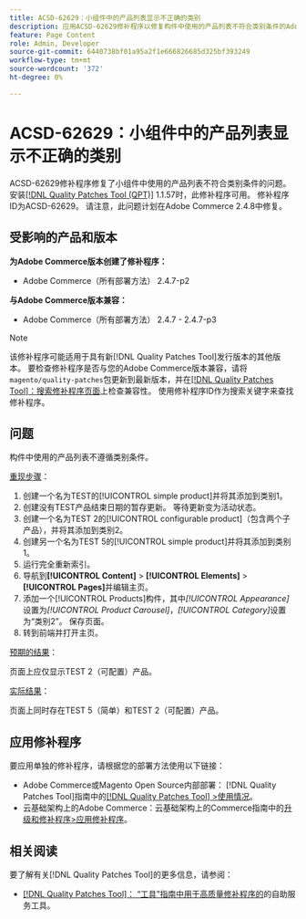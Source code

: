 ```yaml
---
title: ACSD-62629：小组件中的产品列表显示不正确的类别
description: 应用ACSD-62629修补程序以修复构件中使用的产品列表不符合类别条件的Adobe Commerce问题。
feature: Page Content
role: Admin, Developer
source-git-commit: 6440738bf01a95a2f1e666826685d325bf393249
workflow-type: tm+mt
source-wordcount: '372'
ht-degree: 0%

---
```



# ACSD-62629：小组件中的产品列表显示不正确的类别

ACSD-62629修补程序修复了小组件中使用的产品列表不符合类别条件的问题。 安装[[!DNL Quality Patches Tool (QPT)]](/help/tools/quality-patches-tool/quality-patches-tool-to-self-serve-quality-patches.md) 1.1.57时，此修补程序可用。 修补程序ID为ACSD-62629。 请注意，此问题计划在Adobe Commerce 2.4.8中修复。

## 受影响的产品和版本

**为Adobe Commerce版本创建了修补程序：**

* Adobe Commerce（所有部署方法） 2.4.7-p2

**与Adobe Commerce版本兼容：**

* Adobe Commerce（所有部署方法） 2.4.7 - 2.4.7-p3

>[!NOTE]
>
>该修补程序可能适用于具有新[!DNL Quality Patches Tool]发行版本的其他版本。 要检查修补程序是否与您的Adobe Commerce版本兼容，请将`magento/quality-patches`包更新到最新版本，并在[[!DNL Quality Patches Tool]：搜索修补程序页面](https://experienceleague.adobe.com/tools/commerce-quality-patches/index.html?lang=zh-Hans)上检查兼容性。 使用修补程序ID作为搜索关键字来查找修补程序。

## 问题

构件中使用的产品列表不遵循类别条件。

<u>重现步骤</u>：

1. 创建一个名为TEST的[!UICONTROL simple product]并将其添加到类别1。
1. 创建没有TEST产品结束日期的暂存更新。 等待更新变为活动状态。
1. 创建一个名为TEST 2的[!UICONTROL configurable product]（包含两个子产品），并将其添加到类别2。
1. 创建另一个名为TEST 5的[!UICONTROL simple product]并将其添加到类别1。
1. 运行完全重新索引。
1. 导航到&#x200B;**[!UICONTROL Content]** > **[!UICONTROL Elements]** > **[!UICONTROL Pages]**&#x200B;并编辑主页。
1. 添加一个[!UICONTROL Products]构件，其中&#x200B;*[!UICONTROL Appearance]*&#x200B;设置为&#x200B;*[!UICONTROL Product Carousel]*，*[!UICONTROL Category]*&#x200B;设置为“类别2”。 保存页面。
1. 转到前端并打开主页。

<u>预期的结果</u>：

页面上应仅显示TEST 2（可配置）产品。

<u>实际结果</u>：

页面上同时存在TEST 5（简单）和TEST 2（可配置）产品。

## 应用修补程序

要应用单独的修补程序，请根据您的部署方法使用以下链接：

* Adobe Commerce或Magento Open Source内部部署： [!DNL Quality Patches Tool]指南中的[[!DNL Quality Patches Tool] >使用情况](/help/tools/quality-patches-tool/usage.md)。
* 云基础架构上的Adobe Commerce：云基础架构上的Commerce指南中的[升级和修补程序>应用修补程序](https://experienceleague.adobe.com/docs/commerce-cloud-service/user-guide/develop/upgrade/apply-patches.html?lang=zh-Hans)。


## 相关阅读

要了解有关[!DNL Quality Patches Tool]的更多信息，请参阅：

* [[!DNL Quality Patches Tool]： “工具”指南中用于高质量修补程序的](/help/tools/quality-patches-tool/quality-patches-tool-to-self-serve-quality-patches.md)的自助服务工具。
